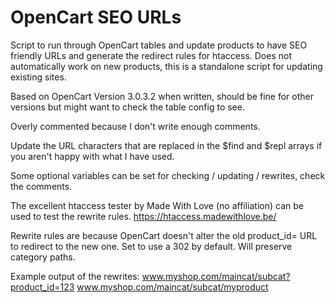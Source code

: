 # OpenCart SEO URLs
Script to run through OpenCart tables and update products to have SEO friendly URLs and generate the redirect rules for htaccess. Does not automatically work on new products, this is a standalone script for updating existing sites.

Based on OpenCart Version 3.0.3.2 when written, should be fine for other versions but might want to check the table config to see.

Overly commented because I don't write enough comments.

Update the URL characters that are replaced in the $find and $repl arrays if you aren't happy with what I have used.

Some optional variables can be set for checking / updating / rewrites, check the comments.

The excellent htaccess tester by Made With Love (no affiliation) can be used to test the rewrite rules. https://htaccess.madewithlove.be/

Rewrite rules are because OpenCart doesn't alter the old product_id= URL to redirect to the new one. Set to use a 302 by default. Will preserve category paths.

Example output of the rewrites:
www.myshop.com/maincat/subcat?product_id=123
www.myshop.com/maincat/subcat/myproduct
